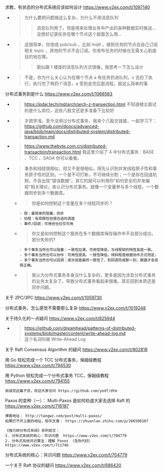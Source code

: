 
求教，有状态的分布式系统应该如何设计 https://www.v2ex.com/t/1097140
- > 为什么要把问题搞这么复杂，为什么不用消息队列
  >> 消息队列用了，但是用来处理业务中产出的各种数据实时推送... 没想好记录任务在哪个节点这个层面怎么用...
- > 这很简单，你改成 pub/sub ，比如 mqtt 。接到任务的节点会自己订阅相关 topic ，其他的节点不会订阅。你发布任务的时候也无需关心到底目的地在哪。
  >> 貌似跟 1 楼提的消息队列方式很像，我思考一下怎么设计
- > 不是，你为什么关心认为在哪个节点 a 有任务扔进队列，c 去捡了执行，执行完了再扔个消息，a 受到走完后面流程，就这么简单的事

分布式事务到是什么 https://www.v2ex.com/t/1066563
- > https://pdai.tech/md/arch/arch-z-transection.html 不知道楼主面试的是什么岗位，这些八股文还是多准备下比较好
- > 才疏学浅，至今没用过分布式事务，我来个八股文链接，一起学习下： https://github.com/doocs/advanced-java/blob/main/docs/distributed-system/distributed-transaction.md
- > https://www.thebyte.com.cn/distributed-transaction/transaction.html 我这里介绍了 4 中分布式事务：BASE 、TCC 、SAGA 你可以看看。
- > 事务和线程很相似，但又不是很相似。得先认识到并发线程原子性和事务原子性的区别。一个是不可打断，不可继续分割；一个是存在回退机制，不会出现”错误数据“。其它的就可以利用你”如何安全的并发编程“相关理论，来认识分布式事务。就像一个变量参与多个线程，一个数据同步到多个数据库。
  * > 你是如何控制这个变量在多个线程同步的？
    ```console
    - 锁：最简单的阻塞，同步
    - 协程：有局限性但很合适的调度
    - 事件/回调：可用但也仅仅可用
    ```
  * > 你又是如何控制这个服务在多个数据库保存操作中不会部分成功，部分失败的?
    ```console
    - 多个事务当然也可以阻塞：一致性拉满，可用性降低，与线程锁的特性高度一致。
    - 多个事务当然也可以协作：可用性提高，一致性降低。倾斜程度根据协作方式而定，
    - 多个事务当然也可以回调：或许就是最终一致性了，到回调完成那一刻，数据才会变得正确。
    ```
  * > 我认为分布式事务本身没什么复杂的，更多是因为涉及分布式事务的业务太复杂了。导致分布式事务看起来很难。其实回到本质还是同步问题。

关于 2PC/3PC https://www.v2ex.com/t/1059730

分布式事务，怎么感觉不需要那么复杂 https://www.v2ex.com/t/1019248

关于持久化的一点疑问 https://www.v2ex.com/t/825944
- > https://github.com/dreamhead/patterns-of-distributed-systems/blob/master/content/write-ahead-log.md <br> 这个名词叫做 Write-Ahead Log

关于 Raft Consensus Algorithm 的疑问 https://www.v2ex.com/t/802818

用 Go 轻松完成一个 TCC 分布式事务，保姆级教程 https://www.v2ex.com/t/794530

用 Python 轻松完成一个分布式事务 TCC，保姆级教程 https://www.v2ex.com/t/794155
```console
阅读完此篇干货，欢迎大家访问 https://github.com/yedf/dtm
```

Paxos 的变种（一）： Multi-Paxos 是如何劝退大家去选择 Raft 的 https://www.v2ex.com/t/716187
```console
博客地址： http://tangwz.com/post/multi-paxos/
如果打不开上面的地址，知乎文章： https://zhuanlan.zhihu.com/p/266580107

《强力研分布式系统》系列前文：
1. 分布式系统的核心：共识问题  https://www.v2ex.com/t/704779
2. 分布式系统共识算法：理解 Paxos （含伪代码）  https://www.v2ex.com/t/711746
```

分布式系统的核心：共识问题 https://www.v2ex.com/t/704779

一个关于 Raft 协议的疑问 https://www.v2ex.com/t/686420
